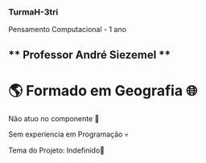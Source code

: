 ### TurmaH-3tri

Pensamento Computacional - 1 ano

## ** Professor André Siezemel **

# :earth_americas: Formado em Geografia :globe_with_meridians:

Não atuo no componente :grimacing:

Sem experiencia em Programação :skull:

Tema do Projeto: Indefinido:star2:
